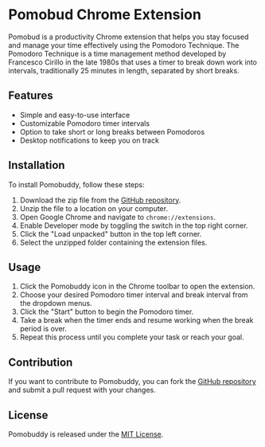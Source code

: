 # Pomobud Chrome Extension

Pomobud is a productivity Chrome extension that helps you stay focused and manage your time effectively using the Pomodoro Technique. The Pomodoro Technique is a time management method developed by Francesco Cirillo in the late 1980s that uses a timer to break down work into intervals, traditionally 25 minutes in length, separated by short breaks.

## Features

- Simple and easy-to-use interface
- Customizable Pomodoro timer intervals
- Option to take short or long breaks between Pomodoros
- Desktop notifications to keep you on track

## Installation

To install Pomobuddy, follow these steps:

1. Download the zip file from the [GitHub repository](https://github.com/Zazelus/Pomobud).
2. Unzip the file to a location on your computer.
3. Open Google Chrome and navigate to `chrome://extensions`.
4. Enable Developer mode by toggling the switch in the top right corner.
5. Click the "Load unpacked" button in the top left corner.
6. Select the unzipped folder containing the extension files.

## Usage

1. Click the Pomobuddy icon in the Chrome toolbar to open the extension.
2. Choose your desired Pomodoro timer interval and break interval from the dropdown menus.
3. Click the "Start" button to begin the Pomodoro timer.
4. Take a break when the timer ends and resume working when the break period is over.
5. Repeat this process until you complete your task or reach your goal.

## Contribution

If you want to contribute to Pomobuddy, you can fork the [GitHub repository](https://github.com/Zazelus/Pomobud) and submit a pull request with your changes.

## License

Pomobuddy is released under the [MIT License](https://opensource.org/licenses/MIT).
